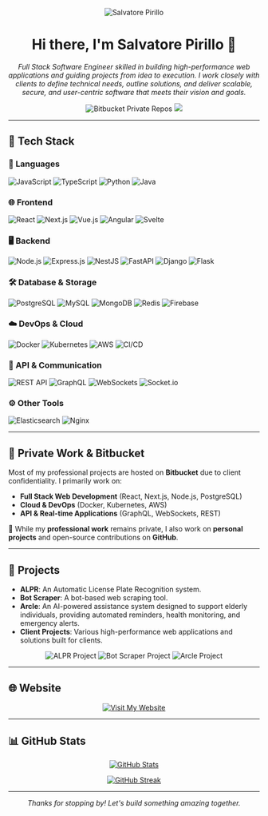 <p align="center">
  <img src="https://raw.githubusercontent.com/salvatorepirillo/salvatorepirillo/main/logo.svg" alt="Salvatore Pirillo" style="max-width: 100%; height: auto;" />
</p>

<h1 align="center">Hi there, I'm Salvatore Pirillo 👋</h1>

<p align="center">
  <em>
    Full Stack Software Engineer skilled in building high-performance web applications and guiding projects from idea to execution. I work closely with clients to define technical needs, outline solutions, and deliver scalable, secure, and user-centric software that meets their vision and goals.
  </em>
</p>

<p align="center">
  <img src="https://img.shields.io/badge/Bitbucket-Private%20Repositories-0052CC?style=for-the-badge&logo=bitbucket&logoColor=white" alt="Bitbucket Private Repos">
  <img src="https://img.shields.io/badge/GitHub-Public%20Repos-000000?style=for-the-badge&logo=github&logoColor=21FFFF">
</p>

---

## 🚀 Tech Stack

### 📌 Languages
<p>
  <img src="https://img.shields.io/badge/JavaScript-000000?style=for-the-badge&logo=javascript&logoColor=21FFFF" alt="JavaScript" />
  <img src="https://img.shields.io/badge/TypeScript-21FFFF?style=for-the-badge&logo=typescript&logoColor=000000" alt="TypeScript" />
  <img src="https://img.shields.io/badge/Python-0061F3?style=for-the-badge&logo=python&logoColor=FFFFFF" alt="Python" />
  <img src="https://img.shields.io/badge/Java-000000?style=for-the-badge&logo=java&logoColor=21FFFF" alt="Java" />
</p>

### 🌐 Frontend
<p>
  <img src="https://img.shields.io/badge/React-21FFFF?style=for-the-badge&logo=react&logoColor=000000" alt="React" />
  <img src="https://img.shields.io/badge/Next.js-000000?style=for-the-badge&logo=next.js&logoColor=21FFFF" alt="Next.js" />
  <img src="https://img.shields.io/badge/Vue.js-21FFFF?style=for-the-badge&logo=vue.js&logoColor=000000" alt="Vue.js" />
  <img src="https://img.shields.io/badge/Angular-0061F3?style=for-the-badge&logo=angular&logoColor=FFFFFF" alt="Angular" />
  <img src="https://img.shields.io/badge/Svelte-000000?style=for-the-badge&logo=svelte&logoColor=21FFFF" alt="Svelte" />
</p>

### 🖥️ Backend
<p>
  <img src="https://img.shields.io/badge/Node.js-21FFFF?style=for-the-badge&logo=node.js&logoColor=000000" alt="Node.js" />
  <img src="https://img.shields.io/badge/Express.js-0061F3?style=for-the-badge&logo=express&logoColor=FFFFFF" alt="Express.js" />
  <img src="https://img.shields.io/badge/NestJS-000000?style=for-the-badge&logo=nestjs&logoColor=21FFFF" alt="NestJS" />
  <img src="https://img.shields.io/badge/FastAPI-21FFFF?style=for-the-badge&logo=fastapi&logoColor=000000" alt="FastAPI" />
  <img src="https://img.shields.io/badge/Django-0061F3?style=for-the-badge&logo=django&logoColor=FFFFFF" alt="Django" />
  <img src="https://img.shields.io/badge/Flask-000000?style=for-the-badge&logo=flask&logoColor=21FFFF" alt="Flask" />
</p>

### 🛠️ Database & Storage
<p>
  <img src="https://img.shields.io/badge/PostgreSQL-0061F3?style=for-the-badge&logo=postgresql&logoColor=FFFFFF" alt="PostgreSQL" />
  <img src="https://img.shields.io/badge/MySQL-000000?style=for-the-badge&logo=mysql&logoColor=21FFFF" alt="MySQL" />
  <img src="https://img.shields.io/badge/MongoDB-21FFFF?style=for-the-badge&logo=mongodb&logoColor=000000" alt="MongoDB" />
  <img src="https://img.shields.io/badge/Redis-0061F3?style=for-the-badge&logo=redis&logoColor=FFFFFF" alt="Redis" />
  <img src="https://img.shields.io/badge/Firebase-000000?style=for-the-badge&logo=firebase&logoColor=21FFFF" alt="Firebase" />
</p>

### ☁️ DevOps & Cloud
<p>
  <img src="https://img.shields.io/badge/Docker-000000?style=for-the-badge&logo=docker&logoColor=21FFFF" alt="Docker" />
  <img src="https://img.shields.io/badge/Kubernetes-21FFFF?style=for-the-badge&logo=kubernetes&logoColor=000000" alt="Kubernetes" />
  <img src="https://img.shields.io/badge/AWS-0061F3?style=for-the-badge&logo=amazonaws&logoColor=FFFFFF" alt="AWS" />
  <img src="https://img.shields.io/badge/CI/CD-000000?style=for-the-badge&logo=githubactions&logoColor=21FFFF" alt="CI/CD" />
</p>

### 🔗 API & Communication
<p>
  <img src="https://img.shields.io/badge/REST API-21FFFF?style=for-the-badge&logo=api&logoColor=000000" alt="REST API" />
  <img src="https://img.shields.io/badge/GraphQL-0061F3?style=for-the-badge&logo=graphql&logoColor=FFFFFF" alt="GraphQL" />
  <img src="https://img.shields.io/badge/WebSockets-000000?style=for-the-badge&logo=websocket&logoColor=21FFFF" alt="WebSockets" />
  <img src="https://img.shields.io/badge/Socket.io-21FFFF?style=for-the-badge&logo=socket.io&logoColor=000000" alt="Socket.io" />
</p>

### ⚙️ Other Tools
<p>
  <img src="https://img.shields.io/badge/Elasticsearch-0061F3?style=for-the-badge&logo=elasticsearch&logoColor=FFFFFF" alt="Elasticsearch" />
  <img src="https://img.shields.io/badge/Nginx-000000?style=for-the-badge&logo=nginx&logoColor=21FFFF" alt="Nginx" />
</p>


---

## 🔐 Private Work & Bitbucket

Most of my professional projects are hosted on **Bitbucket** due to client confidentiality. I primarily work on:
- **Full Stack Web Development** (React, Next.js, Node.js, PostgreSQL)
- **Cloud & DevOps** (Docker, Kubernetes, AWS)
- **API & Real-time Applications** (GraphQL, WebSockets, REST)

🔹 While my **professional work** remains private, I also work on **personal projects** and open-source contributions on **GitHub**.

---

## 💼 Projects

- **ALPR**: An Automatic License Plate Recognition system.
- **Bot Scraper**: A bot-based web scraping tool.
- **Arcle**: An AI-powered assistance system designed to support elderly individuals, providing automated reminders, health monitoring, and emergency alerts.
- **Client Projects**: Various high-performance web applications and solutions built for clients.

<p align="center">
  <img src="https://img.shields.io/badge/ALPR-Private-0061F3?style=for-the-badge&logo=github&logoColor=21FFFF" alt="ALPR Project">
  <img src="https://img.shields.io/badge/Bot%20Scraper-Private-0061F3?style=for-the-badge&logo=github&logoColor=21FFFF" alt="Bot Scraper Project">
  <img src="https://img.shields.io/badge/Arcle-Private-0061F3?style=for-the-badge&logo=github&logoColor=21FFFF" alt="Arcle Project">
</p>

---

## 🌐 Website

<p align="center">
  <a href="https://pirillosalvatore.com" target="_blank">
    <img src="https://img.shields.io/badge/Visit-My%20Website-21FFFF?style=for-the-badge&logo=google-chrome&logoColor=000000" alt="Visit My Website">
  </a>
</p>

---

## 📊 GitHub Stats

<p align="center">
  <a href="https://github.com/salvatorepirillo">
    <img src="https://github-readme-stats.vercel.app/api?username=salvatorepirillo&show_icons=true&theme=dark&hide_border=true" alt="GitHub Stats">
  </a>
</p>

<p align="center">
  <a href="https://github.com/salvatorepirillo">
    <img src="https://github-readme-streak-stats.herokuapp.com/?user=salvatorepirillo&theme=dark&hide_border=true" alt="GitHub Streak">
  </a>
</p>

---

<p align="center">
  <em>Thanks for stopping by! Let's build something amazing together.</em>
</p>
